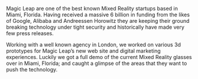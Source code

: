 Magic Leap are one of the best known Mixed Reality startups based in Miami, Florida.  Having received a massive 6 billion in funding from the likes of Google, Alibaba and Andreessen Horowitz they are keeping their ground breaking technology under tight security and historically have made very few press releases.

Working with a well known agency in London, we worked on various 3d prototypes for Magic Leap’s new web site and digital marketing experiences.   Luckily we got a full demo of the current Mixed Reality glasses over in Miami, Florida; and caught a glimpse of the areas that they want to push the technology.
